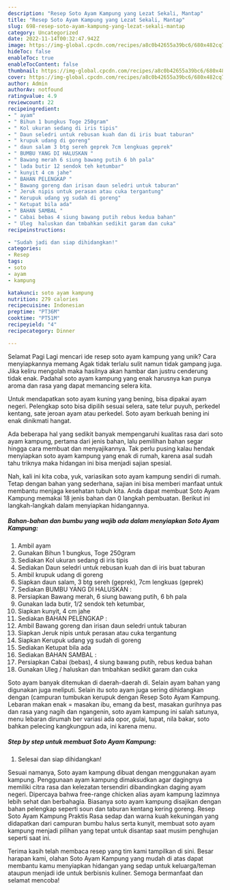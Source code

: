 ```yaml
---
description: "Resep Soto Ayam Kampung yang Lezat Sekali, Mantap"
title: "Resep Soto Ayam Kampung yang Lezat Sekali, Mantap"
slug: 698-resep-soto-ayam-kampung-yang-lezat-sekali-mantap
category: Uncategorized
date: 2022-11-14T00:32:47.942Z
image: https://img-global.cpcdn.com/recipes/a8c0b42655a39bc6/680x482cq70/soto-ayam-kampung-foto-resep-utama.jpg
hideToc: false
enableToc: true
enableTocContent: false
thumbnail: https://img-global.cpcdn.com/recipes/a8c0b42655a39bc6/680x482cq70/soto-ayam-kampung-foto-resep-utama.jpg
cover: https://img-global.cpcdn.com/recipes/a8c0b42655a39bc6/680x482cq70/soto-ayam-kampung-foto-resep-utama.jpg
author: Admin
authorAv: notfound
ratingvalue: 4.9
reviewcount: 22
recipeingredient:
- " ayam"
- " Bihun 1 bungkus Toge 250gram"
- " Kol ukuran sedang di iris tipis"
- " Daun seledri untuk rebusan kuah dan di iris buat taburan"
- " krupuk udang di goreng"
- " daun salam 3 btg sereh geprek 7cm lengkuas geprek"
- " BUMBU YANG DI HALUSKAN "
- " Bawang merah 6 siung bawang putih 6 bh pala"
- " lada butir 12 sendok teh ketumbar"
- " kunyit 4 cm jahe"
- " BAHAN PELENGKAP "
- " Bawang goreng dan irisan daun seledri untuk taburan"
- " Jeruk nipis untuk perasan atau cuka tergantung"
- " Kerupuk udang yg sudah di goreng"
- " Ketupat bila ada"
- " BAHAN SAMBAL "
- " Cabai bebas 4 siung bawang putih rebus kedua bahan"
- " Uleg  haluskan dan tmbahkan sedikit garam dan cuka"
recipeinstructions:

- "Sudah jadi dan siap dihidangkan!"
categories:
- Resep
tags:
- soto
- ayam
- kampung

katakunci: soto ayam kampung 
nutrition: 279 calories
recipecuisine: Indonesian
preptime: "PT36M"
cooktime: "PT51M"
recipeyield: "4"
recipecategory: Dinner

---
```



Selamat Pagi Lagi mencari ide resep soto ayam kampung yang unik? Cara menyiapkannya memang Agak tidak terlalu sulit namun tidak gampang juga. Jika keliru mengolah maka hasilnya akan hambar dan justru cenderung tidak enak. Padahal soto ayam kampung yang enak harusnya kan punya aroma dan rasa yang dapat memancing selera kita.


Untuk mendapatkan soto ayam kuning yang bening, bisa dipakai ayam negeri. Pelengkap soto bisa dipilih sesuai selera, sate telur puyuh, perkedel kentang, sate jeroan ayam atau perkedel. Soto ayam berkuah bening ini enak dinikmati hangat.

Ada beberapa hal yang sedikit banyak mempengaruhi kualitas rasa dari soto ayam kampung, pertama dari jenis bahan, lalu pemilihan bahan segar hingga cara membuat dan menyajikannya. Tak perlu pusing kalau hendak menyiapkan soto ayam kampung yang enak di rumah, karena asal sudah tahu triknya maka hidangan ini bisa menjadi sajian spesial.


Nah, kali ini kita coba, yuk, variasikan soto ayam kampung sendiri di rumah. Tetap dengan bahan yang sederhana, sajian ini bisa memberi manfaat untuk membantu menjaga kesehatan tubuh kita. Anda dapat membuat Soto Ayam Kampung memakai 18 jenis bahan dan 0 langkah pembuatan. Berikut ini langkah-langkah dalam menyiapkan hidangannya.

<!--inarticleads1-->

##### Bahan-bahan dan bumbu yang wajib ada dalam menyiapkan Soto Ayam Kampung:

1. Ambil  ayam
1. Gunakan  Bihun 1 bungkus, Toge 250gram
1. Sediakan  Kol ukuran sedang di iris tipis
1. Sediakan  Daun seledri untuk rebusan kuah dan di iris buat taburan
1. Ambil  krupuk udang di goreng
1. Siapkan  daun salam, 3 btg sereh (geprek), 7cm lengkuas (geprek)
1. Sediakan  BUMBU YANG DI HALUSKAN :
1. Persiapkan  Bawang merah, 6 siung bawang putih, 6 bh pala
1. Gunakan  lada butir, 1/2 sendok teh ketumbar,
1. Siapkan  kunyit, 4 cm jahe
1. Sediakan  BAHAN PELENGKAP :
1. Ambil  Bawang goreng dan irisan daun seledri untuk taburan
1. Siapkan  Jeruk nipis untuk perasan atau cuka tergantung
1. Siapkan  Kerupuk udang yg sudah di goreng
1. Sediakan  Ketupat bila ada
1. Sediakan  BAHAN SAMBAL :
1. Persiapkan  Cabai (bebas), 4 siung bawang putih, rebus kedua bahan
1. Gunakan  Uleg / haluskan dan tmbahkan sedikit garam dan cuka


Soto ayam banyak ditemukan di daerah-daerah di. Selain ayam bahan yang digunakan juga meliputi. Selain itu soto ayam juga sering dihidangkan dengan (campuran tumbukan kerupuk dengan Resep Soto Ayam Kampung. Lebaran makan enak = masakan ibu, emang da best, masakan gurihnya pas dan rasa yang nagih dan ngangenin, soto ayam kampung ini salah satunya, menu lebaran dirumah ber variasi ada opor, gulai, tupat, nila bakar, soto bahkan pelecing kangkungpun ada, ini karena menu. 

<!--inarticleads2-->

##### Step by step untuk membuat Soto Ayam Kampung:


1. Selesai dan siap dihidangkan!

Sesuai namanya, Soto ayam kampung dibuat dengan menggunakan ayam kampung. Penggunaan ayam kampung dimaksudkan agar dagingnya memiliki citra rasa dan kelezatan tersendiri dibandingkan daging ayam negeri. Dipercaya bahwa free-range chicken alias ayam kampung lazimnya lebih sehat dan berbahagia. Biasanya soto ayam kampung disajikan dengan bahan pelengkap seperti soun dan taburan kentang kering goreng. Resep Soto Ayam Kampung Praktis Rasa sedap dan warna kuah kekuningan yang didapatkan dari campuran bumbu halus serta kunyit, membuat soto ayam kampung menjadi pilihan yang tepat untuk disantap saat musim penghujan seperti saat ini. 

Terima kasih telah membaca resep yang tim kami tampilkan di sini. Besar harapan kami, olahan Soto Ayam Kampung yang mudah di atas dapat membantu kamu menyiapkan hidangan yang sedap untuk keluarga/teman ataupun menjadi ide untuk berbisnis kuliner. Semoga bermanfaat dan selamat mencoba!
